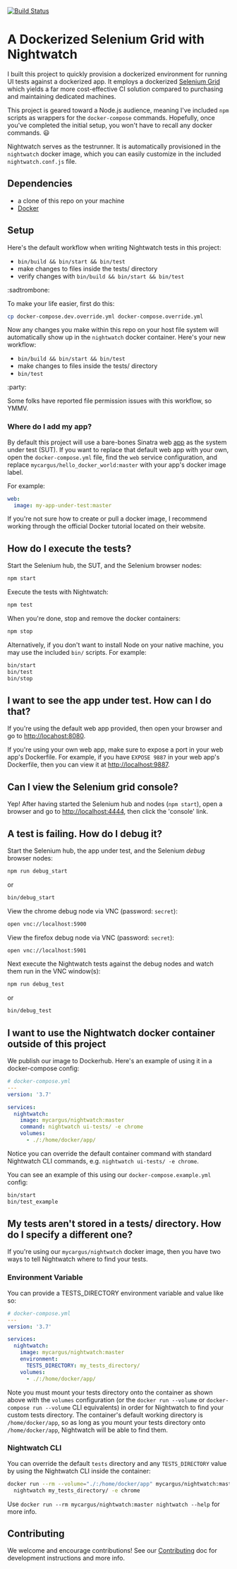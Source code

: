 [![Build Status](https://travis-ci.org/mycargus/nightwatch-docker-grid.svg?branch=master)](https://travis-ci.org/mycargus/nightwatch-docker-grid)

# A Dockerized Selenium Grid with Nightwatch

I built this project to quickly provision a dockerized environment for running
UI tests against a dockerized app. It employs a dockerized [Selenium Grid] which
yields a far more cost-effective CI solution compared to purchasing and
maintaining dedicated machines.

This project is geared toward a Node.js audience, meaning I've included `npm`
scripts as wrappers for the `docker-compose` commands. Hopefully, once you've
completed the initial setup, you won't have to recall any docker commands.
:smiley:

Nightwatch serves as the testrunner. It is automatically provisioned in the
`nightwatch` docker image, which you can easily customize in the included
`nightwatch.conf.js` file.

## Dependencies

- a clone of this repo on your machine
- [Docker]

## Setup

Here's the default workflow when writing Nightwatch tests in this project:

- `bin/build && bin/start && bin/test`
- make changes to files inside the tests/ directory
- verify changes with `bin/build && bin/start && bin/test`

:sadtrombone:

To make your life easier, first do this:

```bash
cp docker-compose.dev.override.yml docker-compose.override.yml
```

Now any changes you make within this repo on your host file system will
automatically show up in the `nightwatch` docker container. Here's your new
workflow:

- `bin/build && bin/start && bin/test`
- make changes to files inside the tests/ directory
- `bin/test`

:party:

Some folks have reported file permission issues with this workflow, so YMMV.

### Where do I add my app?

By default this project will use a bare-bones Sinatra web [app] as the system
under test (SUT). If you want to replace that default web app with your own,
open the `docker-compose.yml` file, find the `web` service configuration, and
replace `mycargus/hello_docker_world:master` with your app's docker image label.

For example:

```yaml
web:
  image: my-app-under-test:master
```

If you're not sure how to create or pull a docker image, I recommend working
through the official Docker tutorial located on their website.

## How do I execute the tests?

Start the Selenium hub, the SUT, and the Selenium browser nodes:

```bash
npm start
```

Execute the tests with Nightwatch:

```bash
npm test
```

When you're done, stop and remove the docker containers:

```bash
npm stop
```

Alternatively, if you don't want to install Node on your native machine, you may
use the included `bin/` scripts. For example:

```bash
bin/start
bin/test
bin/stop
```

## I want to see the app under test. How can I do that?

If you're using the default web app provided, then open your browser and go to
<http://locahost:8080>.

If you're using your own web app, make sure to expose a port in your web app's
Dockerfile. For example, if you have `EXPOSE 9887` in your web app's Dockerfile,
then you can view it at <http://localhost:9887>.

## Can I view the Selenium grid console?

Yep! After having started the Selenium hub and nodes (`npm start`), open a
browser and go to <http://localhost:4444>, then click the 'console' link.

## A test is failing. How do I debug it?

Start the Selenium hub, the app under test, and the Selenium _debug_ browser
nodes:

```bash
npm run debug_start
```

or

```bash
bin/debug_start
```

View the chrome debug node via VNC (password: `secret`):

```bash
open vnc://localhost:5900
```

View the firefox debug node via VNC (password: `secret`):

```bash
open vnc://localhost:5901
```

Next execute the Nightwatch tests against the debug nodes and watch them run in
the VNC window(s):

```bash
npm run debug_test
```

or

```bash
bin/debug_test
```

## I want to use the Nightwatch docker container outside of this project

We publish our image to Dockerhub. Here's an example of using it in a
docker-compose config:

```yaml
# docker-compose.yml
---
version: '3.7'

services:
  nightwatch:
    image: mycargus/nightwatch:master
    command: nightwatch ui-tests/ -e chrome
    volumes:
      - ./:/home/docker/app/
```

Notice you can override the default container command with standard Nightwatch
CLI commands, e.g. `nightwatch ui-tests/ -e chrome`.

You can see an example of this using our `docker-compose.example.yml` config:

```bash
bin/start
bin/test_example
```

## My tests aren't stored in a tests/ directory. How do I specify a different one?

If you're using our `mycargus/nightwatch` docker image, then you have two ways
to tell Nightwatch where to find your tests.

### Environment Variable

You can provide a TESTS_DIRECTORY environment variable and value like so:

```yaml
# docker-compose.yml
---
version: '3.7'

services:
  nightwatch:
    image: mycargus/nightwatch:master
    environment:
      TESTS_DIRECTORY: my_tests_directory/
    volumes:
      - ./:/home/docker/app/
```

Note you must mount your tests directory onto the container as shown above with
the `volumes` configuration (or the `docker run --volume` or
`docker-compose run --volume` CLI equivalents) in order for Nightwatch to find
your custom tests directory. The container's default working directory is
`/home/docker/app`, so as long as you mount your tests directory onto
`/home/docker/app`, Nightwatch will be able to find them.

### Nightwatch CLI

You can override the default `tests` directory and any `TESTS_DIRECTORY` value
by using the Nightwatch CLI inside the container:

```bash
docker run --rm --volume="./:/home/docker/app" mycargus/nightwatch:master \
  nightwatch my_tests_directory/ -e chrome
```

Use `docker run --rm mycargus/nightwatch:master nightwatch --help` for more
info.

## Contributing

We welcome and encourage contributions! See our [Contributing] doc for
development instructions and more info.

[app]: https://github.com/mycargus/hello_docker_world
[contributing]:
  https://github.com/mycargus/nightwatch-docker-grid/blob/master/CONTRIBUTING.md
[docker]: https://docs.docker.com/
[docker for mac]: https://docs.docker.com/
[selenium grid]: https://github.com/SeleniumHQ/docker-selenium
